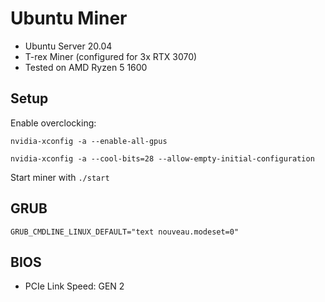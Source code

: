 # Ubuntu Miner
- Ubuntu Server 20.04
- T-rex Miner (configured for 3x RTX 3070)
- Tested on AMD Ryzen 5 1600

## Setup
Enable overclocking:

`nvidia-xconfig -a --enable-all-gpus`

`nvidia-xconfig -a --cool-bits=28 --allow-empty-initial-configuration`


Start miner with `./start`

## GRUB
`GRUB_CMDLINE_LINUX_DEFAULT="text nouveau.modeset=0"`

## BIOS
- PCIe Link Speed: GEN 2

